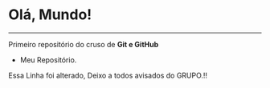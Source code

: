 # Olá, Mundo!
---
 Primeiro repositório do cruso de **Git e GitHub**

 - Meu Repositório.
 
 Essa Linha foi alterado, Deixo a todos avisados do GRUPO.!!
